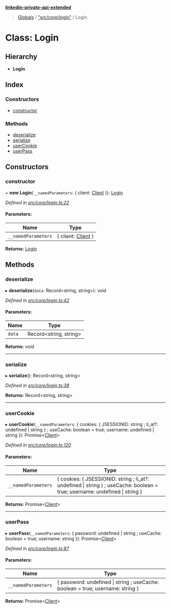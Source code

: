 **[linkedin-private-api-extended](../README.md)**

> [Globals](../globals.md) / ["src/core/login"](../modules/_src_core_login_.md) / Login

# Class: Login

## Hierarchy

* **Login**

## Index

### Constructors

* [constructor](_src_core_login_.login.md#constructor)

### Methods

* [deserialize](_src_core_login_.login.md#deserialize)
* [serialize](_src_core_login_.login.md#serialize)
* [userCookie](_src_core_login_.login.md#usercookie)
* [userPass](_src_core_login_.login.md#userpass)

## Constructors

### constructor

\+ **new Login**(`__namedParameters`: { client: [Client](_src_core_client_.client.md)  }): [Login](_src_core_login_.login.md)

*Defined in [src/core/login.ts:22](https://github.com/khanhtranngoccva/linkedin-private-api/blob/86b0130/src/core/login.ts#L22)*

#### Parameters:

Name | Type |
------ | ------ |
`__namedParameters` | { client: [Client](_src_core_client_.client.md)  } |

**Returns:** [Login](_src_core_login_.login.md)

## Methods

### deserialize

▸ **deserialize**(`data`: Record<string, string\>): void

*Defined in [src/core/login.ts:42](https://github.com/khanhtranngoccva/linkedin-private-api/blob/86b0130/src/core/login.ts#L42)*

#### Parameters:

Name | Type |
------ | ------ |
`data` | Record<string, string\> |

**Returns:** void

___

### serialize

▸ **serialize**(): Record<string, string\>

*Defined in [src/core/login.ts:38](https://github.com/khanhtranngoccva/linkedin-private-api/blob/86b0130/src/core/login.ts#L38)*

**Returns:** Record<string, string\>

___

### userCookie

▸ **userCookie**(`__namedParameters`: { cookies: { JSESSIONID: string ; li_at?: undefined \| string  } ; useCache: boolean = true; username: undefined \| string  }): Promise<[Client](_src_core_client_.client.md)\>

*Defined in [src/core/login.ts:120](https://github.com/khanhtranngoccva/linkedin-private-api/blob/86b0130/src/core/login.ts#L120)*

#### Parameters:

Name | Type |
------ | ------ |
`__namedParameters` | { cookies: { JSESSIONID: string ; li_at?: undefined \| string  } ; useCache: boolean = true; username: undefined \| string  } |

**Returns:** Promise<[Client](_src_core_client_.client.md)\>

___

### userPass

▸ **userPass**(`__namedParameters`: { password: undefined \| string ; useCache: boolean = true; username: string  }): Promise<[Client](_src_core_client_.client.md)\>

*Defined in [src/core/login.ts:87](https://github.com/khanhtranngoccva/linkedin-private-api/blob/86b0130/src/core/login.ts#L87)*

#### Parameters:

Name | Type |
------ | ------ |
`__namedParameters` | { password: undefined \| string ; useCache: boolean = true; username: string  } |

**Returns:** Promise<[Client](_src_core_client_.client.md)\>
